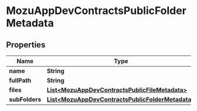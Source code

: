 
# MozuAppDevContractsPublicFolderMetadata

## Properties
Name | Type | Description | Notes
------------ | ------------- | ------------- | -------------
**name** | **String** |  |  [optional]
**fullPath** | **String** |  |  [optional]
**files** | [**List&lt;MozuAppDevContractsPublicFileMetadata&gt;**](MozuAppDevContractsPublicFileMetadata.md) |  |  [optional]
**subFolders** | [**List&lt;MozuAppDevContractsPublicFolderMetadata&gt;**](MozuAppDevContractsPublicFolderMetadata.md) |  |  [optional]



